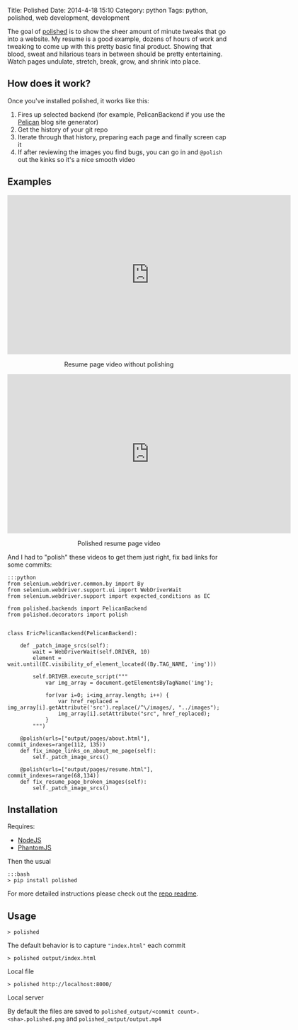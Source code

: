 Title: Polished
Date: 2014-4-18 15:10
Category: python
Tags: python, polished, web development, development

The goal of [polished](http://github.com/ckcollab/polished) is to show the sheer amount of minute tweaks that go into a website. My resume
is a good example, dozens of hours of work and tweaking to come up with this pretty basic final product. Showing that
blood, sweat and hilarious tears in between should be pretty entertaining. Watch pages undulate, stretch, break,
grow, and shrink into place.


## How does it work?

Once you've installed polished, it works like this:

1. Fires up selected backend (for example, PelicanBackend if you use the [Pelican](https://github.com/getpelican/pelican) blog site generator)
2. Get the history of your git repo
3. Iterate through that history, preparing each page and finally screen cap it
4. If after reviewing the images you find bugs, you can go in and `@polish` out the kinks so it's a nice smooth video


## Examples

<iframe width="640" height="360" class="youtube" src="https://www.youtube-nocookie.com/embed/J4sBUXP7zoo?rel=0" frameborder="0" allowfullscreen></iframe>
<p align="center">
Resume page video without polishing
</p>

<iframe width="640" height="360" class="youtube" src="https://www.youtube-nocookie.com/embed/Yi5fHkGqe38?rel=0" frameborder="0" allowfullscreen></iframe>
<p align="center">
Polished resume page video
</p>

And I had to "polish" these videos to get them just right, fix bad links for some commits:

    :::python
    from selenium.webdriver.common.by import By
    from selenium.webdriver.support.ui import WebDriverWait
    from selenium.webdriver.support import expected_conditions as EC

    from polished.backends import PelicanBackend
    from polished.decorators import polish


    class EricPelicanBackend(PelicanBackend):

        def _patch_image_srcs(self):
            wait = WebDriverWait(self.DRIVER, 10)
            element = wait.until(EC.visibility_of_element_located((By.TAG_NAME, 'img')))

            self.DRIVER.execute_script("""
                var img_array = document.getElementsByTagName('img');

                for(var i=0; i<img_array.length; i++) {
                    var href_replaced = img_array[i].getAttribute('src').replace(/^\/images/, "../images");
                    img_array[i].setAttribute("src", href_replaced);
                }
            """)

        @polish(urls=["output/pages/about.html"], commit_indexes=range(112, 135))
        def fix_image_links_on_about_me_page(self):
            self._patch_image_srcs()

        @polish(urls=["output/pages/resume.html"], commit_indexes=range(68,134))
        def fix_resume_page_broken_images(self):
            self._patch_image_srcs()

## Installation

Requires:

* [NodeJS](http://nodejs.org/)
* [PhantomJS](http://phantomjs.org/)

Then the usual


    :::bash
    > pip install polished


For more detailed instructions please check out the [repo readme](https://github.com/ckcollab/polished).

## Usage

    > polished

The default behavior is to capture `"index.html"` each commit

    > polished output/index.html

Local file

    > polished http://localhost:8000/

Local server


By default the files are saved to `polished_output/<commit count>.<sha>.polished.png` and `polished_output/output.mp4`
